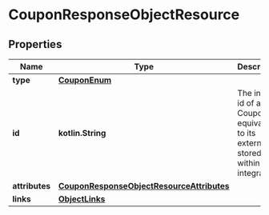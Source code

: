 
# CouponResponseObjectResource

## Properties
| Name | Type | Description | Notes |
| ------------ | ------------- | ------------- | ------------- |
| **type** | [**CouponEnum**](CouponEnum.md) |  |  |
| **id** | **kotlin.String** | The internal id of a Coupon is equivalent to its external id stored within an integration. |  |
| **attributes** | [**CouponResponseObjectResourceAttributes**](CouponResponseObjectResourceAttributes.md) |  |  |
| **links** | [**ObjectLinks**](ObjectLinks.md) |  |  |



